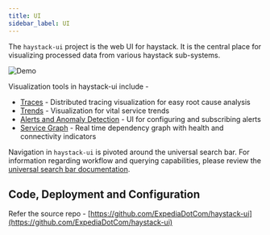 ```yaml
---
title: UI
sidebar_label: UI
---
```


The `haystack-ui` project is the web UI for haystack. It is the central place for visualizing processed data from various haystack sub-systems. 

![Demo](/haystack/img/demo.gif)

Visualization tools in haystack-ui include -
* [Traces](https://expediadotcom.github.io/haystack/docs/ui/ui_traces.html) - Distributed tracing visualization for easy root cause analysis
* [Trends](https://expediadotcom.github.io/haystack/docs/ui/ui_trends.html) - Visualization for vital service trends
* [Alerts and Anomaly Detection](https://expediadotcom.github.io/haystack/docs/ui/ui_alerts.html) - UI for configuring and subscribing alerts
* [Service Graph](https://expediadotcom.github.io/haystack/docs/ui/ui_service_graph.html) - Real time dependency graph with health and connectivity indicators

Navigation in `haystack-ui` is pivoted around the universal search bar. For information regarding workflow and querying capabilities, please review the [universal search bar documentation](https://expediadotcom.github.io/haystack/docs/ui/ui_universal_search.html).


## Code, Deployment and Configuration
Refer the source repo - [https://github.com/ExpediaDotCom/haystack-ui](https://github.com/ExpediaDotCom/haystack-ui)
